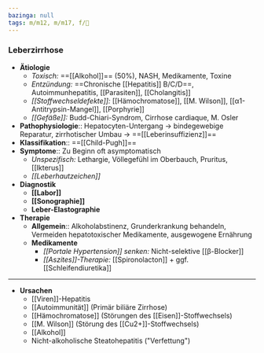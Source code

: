 ```yaml
---
bazinga: null
tags: m/m12, m/m17, f/💩
---
```

### Leberzirrhose 
- **Ätiologie**
	- *Toxisch:* ==[[Alkohol]]== (50%), NASH, Medikamente, Toxine
	- *Entzündung:* ==Chronische [[Hepatitis]] B/C/D==, Autoimmunhepatitis, [[Parasiten]], [[Cholangitis]]
	- *[[Stoffwechseldefekte]]:* [[Hämochromatose]], [[M. Wilson]], [[α1-Antitrypsin-Mangel]], [[Porphyrie]]
	- *[[Gefäße]]:* Budd-Chiari-Syndrom, Cirrhose cardiaque, M. Osler
- **Pathophysiologie**:: Hepatocyten-Untergang → bindegewebige Reparatur, zirrhotischer Umbau → ==[[Leberinsuffizienz]]==
- **Klassifikation**:: ==[[Child-Pugh]]==
- **Symptome**:: Zu Beginn oft asymptomatisch
	- *Unspezifisch:* Lethargie, Völlegefühl im Oberbauch, Pruritus, [[Ikterus]]
	- *[[Leberhautzeichen]]*
- **Diagnostik**
	- **[[Labor]]** 
	- **[[Sonographie]]**
	- **Leber-Elastographie**
- **Therapie**
	- **Allgemein**:: Alkoholabstinenz, Grunderkrankung behandeln, Vermeiden hepatotoxischer Medikamente, ausgewogene Ernährung
	- **Medikamente**
		- *[[Portale Hypertension]] senken:* Nicht-selektive [[β-Blocker]]
		- *[[Aszites]]-Therapie:* [[Spironolacton]] + ggf. [[Schleifendiuretika]]







---
- **Ursachen**
	- [[Viren]]-Hepatitis
	- [[Autoimmunität]] (Primär biliäre Zirrhose)
	- [[Hämochromatose]] (Störungen des [[Eisen]]-Stoffwechsels)
	- [[M. Wilson]] (Störung des [[Cu2+]]-Stoffwechsels)
	- [[Alkohol]]
	- Nicht-alkoholische Steatohepatitis ("Verfettung")